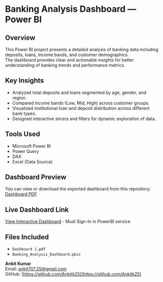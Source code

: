 # Banking Analysis Dashboard — Power BI

## Overview
This Power BI project presents a detailed analysis of banking data including deposits, loans, income bands, and customer demographics.  
The dashboard provides clear and actionable insights for better understanding of banking trends and performance metrics.

## Key Insights
- Analyzed total deposits and loans segmented by age, gender, and region.
- Compared income bands (Low, Mid, High) across customer groups.
- Visualized institutional loan and deposit distribution across different bank types.
- Designed interactive slicers and filters for dynamic exploration of data.

## Tools Used
- Microsoft Power BI
- Power Query
- DAX
- Excel (Data Source)

## Dashboard Preview
You can view or download the exported dashboard from this repository:  
[Dashboard PDF](Dashboard%201.pdf)

## Live Dashboard Link

[View Interactive Dashboard](https://app.powerbi.com/links/aSzpzxnuvh?ctid=b5f86f36-3df0-46d1-beb7-50fa19e96f79&pbi_source=linkShare) - Must Sign-In in PowerBI service

## Files Included
- `Dashboard 1.pdf`
- `Banking_Analysis_Dashboard.pbix`

**Ankit Kumar**  
Email: ankit707.25@gmail.com  
GitHub: [https://github.com/Ankitk25](https://github.com/Ankitk25)
